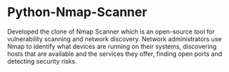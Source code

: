 # Python-Nmap-Scanner
Developed the clone of Nmap Scanner which is an open-source tool for vulnerability scanning and network discovery. Network administrators use Nmap to identify what devices are running on their systems, discovering hosts that are available and the services they offer, finding open ports and detecting security risks.
